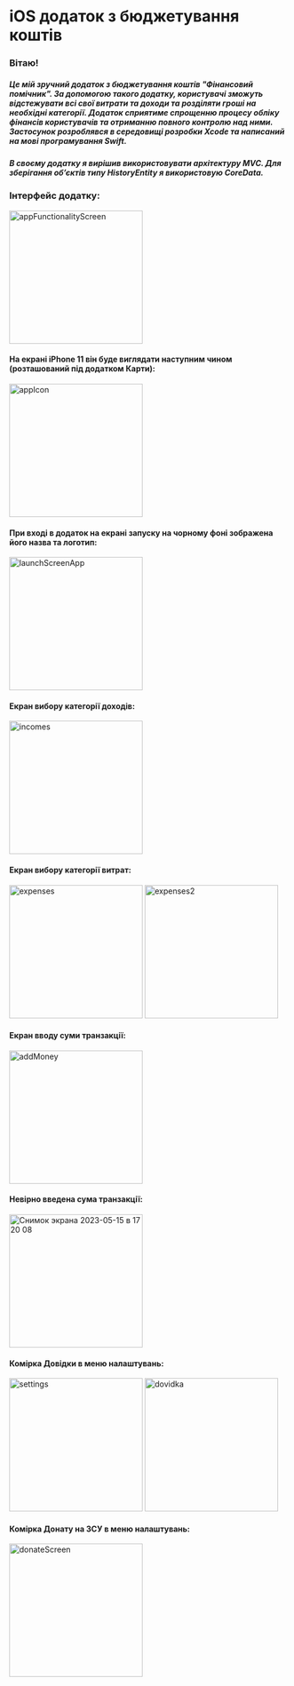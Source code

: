 # iOS додаток з бюджетування коштів

### Вітаю!

##### Це мій зручний додаток з бюджетування коштів "Фінансовий помічник". За допомогою такого додатку, користувачі зможуть відстежувати всі свої витрати та доходи та розділяти гроші на необхідні категорії. Додаток сприятиме спрощенню процесу обліку фінансів користувачів та отриманню повного контролю над ними. Застосунок розроблявся в середовищі розробки Xcode та написаний на мові програмування Swift.
##### В своєму додатку я вирішив використовувати архітектуру MVC. Для зберігання об’єктів типу HistoryEntity я використовую CoreData.

### Інтерфейс додатку:
<img width="240" alt="appFunctionalityScreen" src="https://github.com/n1kitka/Expense-Tracker-iOS/assets/98713485/2cc1f0f7-e18e-4052-938d-871ee0439540">

#### На екрані iPhone 11 він буде виглядати наступним чином (розташований під додатком Карти):
<img width="240" alt="appIcon" src="https://github.com/n1kitka/Expense-Tracker-iOS/assets/98713485/30b7e815-2e5c-470a-8fb2-1ca698272fac">

#### При вході в додаток на екрані запуску на чорному фоні зображена його назва та логотип:
<img width="240" alt="launchScreenApp" src="https://github.com/n1kitka/Expense-Tracker-iOS/assets/98713485/488430ef-6576-4ceb-9b31-3cd2c25b906f">

#### Екран вибору категорії доходів:
<img width="240" alt="incomes" src="https://github.com/n1kitka/Expense-Tracker-iOS/assets/98713485/240c018b-21eb-4e6d-8227-5c68ce653a3b">

#### Екран вибору категорії витрат:
<img width="240" alt="expenses" src="https://github.com/n1kitka/Expense-Tracker-iOS/assets/98713485/2c1a452a-0040-491d-9cab-994fadee57f5">
<img width="240" alt="expenses2" src="https://github.com/n1kitka/Expense-Tracker-iOS/assets/98713485/7e9db67e-0d3b-4b03-ae20-5a8efe314169">

#### Екран вводу суми транзакції:
<img width="240" alt="addMoney" src="https://github.com/n1kitka/Expense-Tracker-iOS/assets/98713485/1afe5ce8-1343-4a6a-be12-9e62bd02afca">

#### Невірно введена сума транзакції:
<img width="240" alt="Снимок экрана 2023-05-15 в 17 20 08" src="https://github.com/n1kitka/Expense-Tracker-iOS/assets/98713485/5aa9f096-79f4-4400-975c-b215670b4de8">


#### Комірка Довідки в меню налаштувань:
<img width="240" alt="settings" src="https://github.com/n1kitka/Expense-Tracker-iOS/assets/98713485/c4bf3495-4b18-4986-a1fc-16a170b448cd">
<img width="240" alt="dovidka" src="https://github.com/n1kitka/Expense-Tracker-iOS/assets/98713485/3f512802-1df4-467f-a113-2a30bfc983d4">

#### Комірка Донату на ЗСУ в меню налаштувань:
<img width="240" alt="donateScreen" src="https://github.com/n1kitka/Expense-Tracker-iOS/assets/98713485/2c276278-e95d-4d14-aa2d-00982fbfb770">






